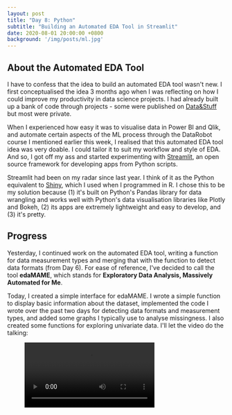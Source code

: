 ```yaml
---
layout: post
title: "Day 8: Python"
subtitle: "Building an Automated EDA Tool in Streamlit"
date: 2020-08-01 20:00:00 +0800
background: '/img/posts/ml.jpg'
---
```


## About the Automated EDA Tool
I have to confess that the idea to build an automated EDA tool wasn't new. I first conceptualised the idea 3 months ago when I was reflecting on how I could improve my productivity in data science projects. I had already built up a bank of code through projects - some were published on [Data&Stuff](https://chrischow.github.io/dataandstuff/) but most were private.

When I experienced how easy it was to visualise data in Power BI and Qlik, and automate certain aspects of the ML process through the DataRobot course I mentioned earlier this week, I realised that this automated EDA tool idea was very doable. I could tailor it to suit my workflow and style of EDA. And so, I got off my ass and started experimenting with [Streamlit](https://www.streamlit.io/), an open source framework for developing apps from Python scripts.

Streamlit had been on my radar since last year. I think of it as the Python equivalent to [Shiny](https://shiny.rstudio.com/), which I used when I programmed in R. I chose this to be my solution because (1) it's built on Python's Pandas library for data wrangling and works well with Python's data visualisation libraries like Plotly and Bokeh, (2) its apps are extremely lightweight and easy to develop, and (3) it's pretty.

## Progress
Yesterday, I continued work on the automated EDA tool, writing a function for data measurement types and merging that with the function to detect data formats (from Day 6). For ease of reference, I've decided to call the tool **edaMAME**, which stands for **Exploratory Data Analysis, Massively Automated for Me**.

Today, I created a simple interface for edaMAME. I wrote a simple function to display basic information about the dataset, implemented the code I wrote over the past two days for detecting data formats and measurement types, and added some graphs I typically use to analyse missingness. I also created some functions for exploring univariate data. I'll let the video do the talking:

<figure class="video_container">
  <video controls="true" allowfullscreen="true">
    <source src="/img/posts/streamlit-edaMAME-2020-08-02-2008.webm.mp4" type="video/mp4">
  </video>
</figure>
